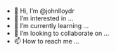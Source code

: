- 👋 Hi, I’m @johnlloydr
- 👀 I’m interested in ...
- 🌱 I’m currently learning ...
- 💞️ I’m looking to collaborate on ...
- 📫 How to reach me ...

<!---
johnlloydr/johnlloydr is a ✨ special ✨ repository because its `README.md` (this file) appears on your GitHub profile.
You can click the Preview link to take a look at your changes.
--->
